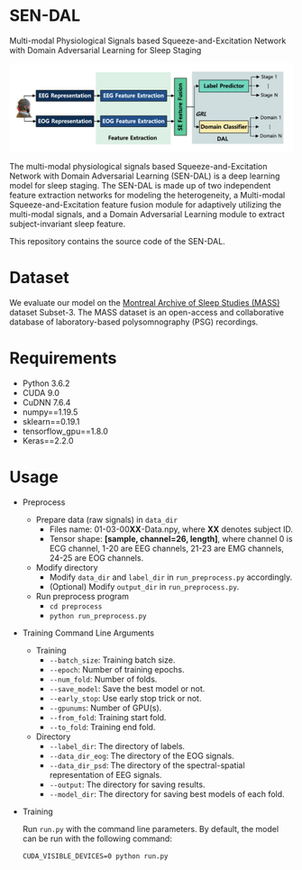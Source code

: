 # SEN-DAL

Multi-modal Physiological Signals based Squeeze-and-Excitation Network with Domain Adversarial Learning for Sleep Staging

![model](./README.assets/model.png)

The multi-modal physiological signals based Squeeze-and-Excitation Network with Domain Adversarial Learning (SEN-DAL) is a deep learning model for sleep staging. The SEN-DAL is made up of two independent feature extraction networks for modeling the heterogeneity, a Multi-modal Squeeze-and-Excitation feature fusion module for adaptively utilizing the multi-modal signals, and a Domain Adversarial Learning module to extract subject-invariant sleep feature.

This repository contains the source code of the SEN-DAL.

# Dataset

We evaluate our model on the [Montreal Archive of Sleep Studies (MASS) ](http://massdb.herokuapp.com/en/)dataset Subset-3. The MASS dataset is an open-access and collaborative database of laboratory-based polysomnography (PSG) recordings. 

# Requirements

- Python 3.6.2
- CUDA  9.0
- CuDNN 7.6.4
- numpy==1.19.5
- sklearn==0.19.1
- tensorflow_gpu==1.8.0
- Keras==2.2.0

# Usage

- Preprocess

  - Prepare data (raw signals) in `data_dir`
    - Files name: 01-03-00**XX**-Data.npy, where **XX** denotes subject ID.
    - Tensor shape: **[sample, channel=26, length]**, where channel 0 is ECG channel, 1-20 are EEG channels, 21-23 are EMG channels, 24-25 are EOG channels.
  - Modify directory
    - Modify `data_dir` and `label_dir`  in `run_preprocess.py` accordingly.
    - (Optional) Modify `output_dir` in  `run_preprocess.py`.
  - Run preprocess program
    - `cd preprocess`
    - `python run_preprocess.py`

- Training Command Line Arguments

  - Training
    - `--batch_size`: Training batch size.
    - `--epoch`: Number of training epochs.
    - `--num_fold`: Number of folds.
    - `--save_model`: Save the best model or not.
    - `--early_stop`: Use early stop trick or not.
    - `--gpunums`: Number of GPU(s).
    - `--from_fold`: Training start fold.
    - `--to_fold`: Training end fold.
  - Directory 
    - `--label_dir`: The directory of labels.
    - `--data_dir_eog`: The directory of the EOG signals.
    - `--data_dir_psd`: The directory of the spectral-spatial representation of EEG signals.
    - `--output`:  The directory for saving results.
    - `--model_dir`: The directory for saving best models of each fold.

- Training

  Run `run.py` with the command line parameters. By default, the model can be run with the following command:

  ```
  CUDA_VISIBLE_DEVICES=0 python run.py
  ```
